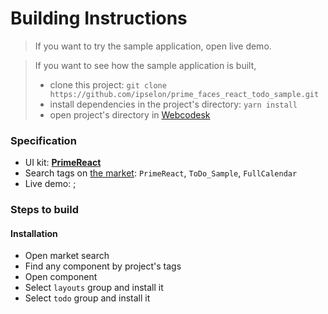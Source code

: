 # Building Instructions

> If you want to try the sample application, open live demo. 

> If you want to see how the sample application is built, 
> * clone this project: `git clone https://github.com/ipselon/prime_faces_react_todo_sample.git`
> * install dependencies in the project's directory: `yarn install`
> * open project's directory in [Webcodesk](https://webcodesk.com)

### Specification

* UI kit: **[PrimeReact](https://primefaces.org/primereact)**
* Search tags on [the market](https://webcodeks.com/app): `PrimeReact`, `ToDo_Sample`, `FullCalendar`
* Live demo: []();

### Steps to build


#### Installation

* Open market search
* Find any component by project's tags
* Open component
* Select `layouts` group and install it
* Select `todo` group and install it


